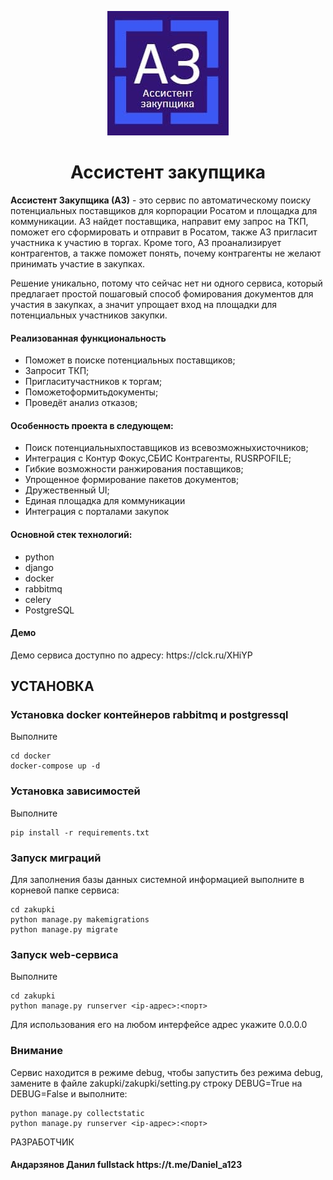 <p align="center">
	<img src='https://github.com/danilandarzyanov/rosatom/blob/main/logo.jpg?raw=true' />
    <h1 align="center">Ассистент закупщика</h1>
    </p>
<p><b>Ассистент Закупщика (АЗ)</b> - это сервис по автоматическому поиску потенциальных поставщиков для корпорации Росатом и площадка для коммуникации. АЗ найдет поставщика, направит ему запрос на ТКП, поможет его сформировать и отправит в Росатом, также АЗ пригласит участника к участию в торгах. Кроме того, АЗ проанализирует контрагентов, а также поможет понять, почему контрагенты не желают принимать участие в закупках.

Решение уникально, потому что сейчас нет ни одного сервиса, который предлагает простой пошаговый способ фомирования документов для участия в закупках, а значит упрощает вход на площадки для потенциальных участников закупки. </p>

<h4>Реализованная функциональность</h4>
<ul>
    <li>Поможет в поиске потенциальных поставщиков;</li>
    <li>Запросит ТКП;</li>
    <li>Пригласитучастников к торгам;</li>
    <li>Поможетоформитьдокументы;</li>
    <li>Проведёт анализ отказов;</li>
</ul> 
<h4>Особенность проекта в следующем:</h4>
<ul>
 <li>Поиск потенциальныхпоставщиков из всевозможныхисточников;</li>
 <li>Интеграция с Контур Фокус,СБИС Контрагенты, RUSRPOFILE;</li>
 <li>Гибкие возможности ранжирования поставщиков;</li>  
 <li>Упрощенное формирование пакетов документов;</li>  
 <li>Дружественный UI;</li>	
 <li>Единая площадка для коммуникации</li>
 <li>Интеграция с порталами закупок</li>
 </ul>
<h4>Основной стек технологий:</h4>
<ul>
    <li>python</li>
	<li>django</li>
	<li>docker</li>
	<li>rabbitmq</li>
	<li>celery</li>
	<li>PostgreSQL</li>
 </ul>
<h4>Демо</h4>
<p>Демо сервиса доступно по адресу: https://clck.ru/XHiYP </p>


УСТАНОВКА
------------
### Установка docker контейнеров rabbitmq и postgressql

Выполните 
~~~
cd docker
docker-compose up -d
~~~
### Установка зависимостей

Выполните
~~~
pip install -r requirements.txt 
~~~

### Запуск миграций

Для заполнения базы данных системной информацией выполните в корневой папке сервиса: 
~~~
cd zakupki
python manage.py makemigrations
python manage.py migrate
~~~

### Запуск web-сервиса

Выполните
~~~
cd zakupki
python manage.py runserver <ip-адрес>:<порт>
~~~
Для использования его на любом интерфейсе адрес укажите 0.0.0.0

### Внимание 

Сервис находится в режиме debug, чтобы запустить без режима debug, замените в файле zakupki/zakupki/setting.py строку DEBUG=True на DEBUG=False и выполните:
~~~
python manage.py collectstatic
python manage.py runserver <ip-адрес>:<порт>
~~~

РАЗРАБОТЧИК

<h4>Андарзянов Данил fullstack https://t.me/Daniel_a123 </h4>

